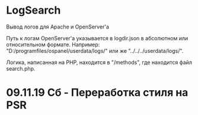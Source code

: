 # LogSearch
Вывод логов для Apache и OpenServer'a

Путь к логам OpenServer'a указывается в logdir.json в абсолютном или относительном формате.
Например: "D:/programfiles/ospanel/userdata/logs/" или же "../../../userdata/logs/".

Логика, написанная на PHP, находится в "/methods", где находится файл search.php.

# 09.11.19 Сб - Переработка стиля на PSR
